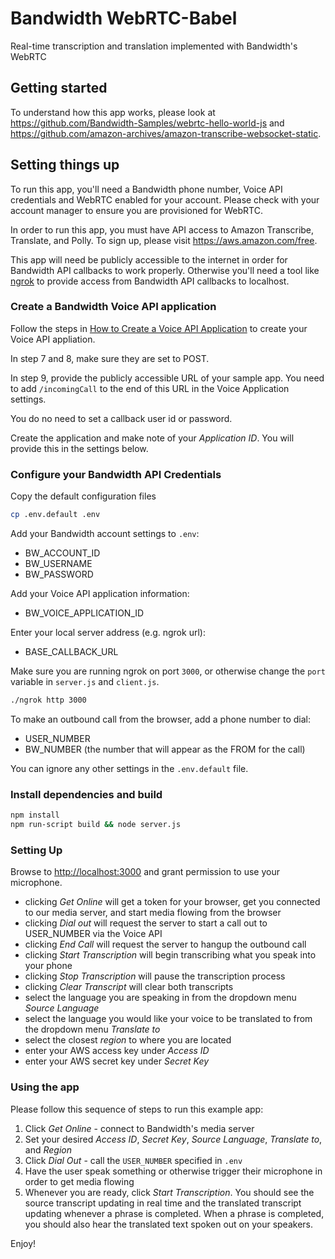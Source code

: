 # Bandwidth WebRTC-Babel
 Real-time transcription and translation implemented with Bandwidth's WebRTC

## Getting started

To understand how this app works, please look at https://github.com/Bandwidth-Samples/webrtc-hello-world-js and https://github.com/amazon-archives/amazon-transcribe-websocket-static. 
## Setting things up

To run this app, you'll need a Bandwidth phone number, Voice API credentials and WebRTC enabled for your account. Please check with your account manager to ensure you are provisioned for WebRTC.

In order to run this app, you must have API access to Amazon Transcribe, Translate, and Polly. To sign up, please visit https://aws.amazon.com/free.

This app will need be publicly accessible to the internet in order for Bandwidth API callbacks to work properly. Otherwise you'll need a tool like [ngrok](https://ngrok.com) to provide access from Bandwidth API callbacks to localhost.

### Create a Bandwidth Voice API application

Follow the steps in [How to Create a Voice API Application](https://support.bandwidth.com/hc/en-us/articles/360035060934-How-to-Create-a-Voice-API-Application-V2-) to create your Voice API appliation.

In step 7 and 8, make sure they are set to POST.

In step 9, provide the publicly accessible URL of your sample app. You need to add `/incomingCall` to the end of this URL in the Voice Application settings.

You do no need to set a callback user id or password.

Create the application and make note of your _Application ID_. You will provide this in the settings below.

### Configure your Bandwidth API Credentials

Copy the default configuration files

```bash
cp .env.default .env
```

Add your Bandwidth account settings to `.env`:
- BW_ACCOUNT_ID
- BW_USERNAME
- BW_PASSWORD

Add your Voice API application information:
- BW_VOICE_APPLICATION_ID

Enter your local server address (e.g. ngrok url):
- BASE_CALLBACK_URL

Make sure you are running ngrok on port `3000`, or otherwise change the `port` variable in `server.js` and `client.js`.
```bash
./ngrok http 3000
```

To make an outbound call from the browser, add a phone number to dial:
- USER_NUMBER
- BW_NUMBER (the number that will appear as the FROM for the call)


You can ignore any other settings in the `.env.default` file.

### Install dependencies and build

```bash
npm install
npm run-script build && node server.js
```

### Setting Up 

Browse to [http://localhost:3000](http://localhost:3000) and grant permission to use your microphone.

- clicking *Get Online* will get a token for your browser, get you connected to our media server, and start media flowing from the browser
- clicking *Dial out* will request the server to start a call out to USER_NUMBER via the Voice API
- clicking *End Call* will request the server to hangup the outbound call
- clicking *Start Transcription* will begin transcribing what you speak into your phone
- clicking *Stop Transcription* will pause the transcription process
- clicking *Clear Transcript* will clear both transcripts
- select the language you are speaking in from the dropdown menu *Source Language*
- select the language you would like your voice to be translated to from the dropdown menu *Translate to*
- select the closest *region* to where you are located 
- enter your AWS access key under *Access ID*
- enter your AWS secret key under *Secret Key*


### Using the app

Please follow this sequence of steps to run this example app:
1) Click *Get Online* - connect to Bandwidth's media server
2) Set your desired *Access ID*, *Secret Key*, *Source Language*, *Translate to*, and *Region*
3) Click *Dial Out* - call the `USER_NUMBER` specified in `.env`
4) Have the user speak something or otherwise trigger their microphone in order to get media flowing
5) Whenever you are ready, click *Start Transcription*. You should see the source transcript updating in real time and the translated transcript updating
   whenever a phrase is completed. When a phrase is completed, you should also hear the translated text spoken out on your speakers.


Enjoy!